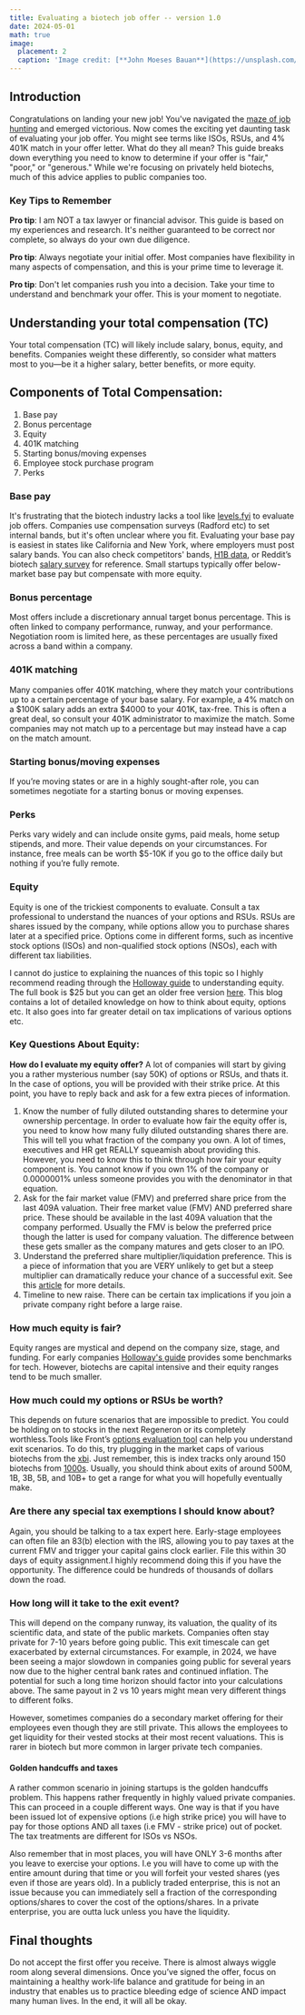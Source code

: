 ```yaml
---
title: Evaluating a biotech job offer -- version 1.0
date: 2024-05-01
math: true
image:
  placement: 2
  caption: 'Image credit: [**John Moeses Bauan**](https://unsplash.com/photos/OGZtQF8iC0g)'
---
```


## Introduction

Congratulations on landing your new job! You've navigated the [maze of job hunting](https://msultan.github.io/post/20240421_job_hunting_p1/) and emerged victorious. Now comes the exciting yet daunting task of evaluating your job offer. You might see terms like ISOs, RSUs, and 4% 401K match in your offer letter. What do they all mean? This guide breaks down everything you need to know to determine if your offer is "fair," "poor," or "generous." While we're focusing on privately held biotechs, much of this advice applies to public companies too.

### Key Tips to Remember
**Pro tip**: I am NOT a tax lawyer or financial advisor. This guide is based on my experiences and research. It's neither guaranteed to be correct nor complete, so always do your own due diligence.

**Pro tip**: Always negotiate your initial offer. Most companies have flexibility in many aspects of compensation, and this is your prime time to leverage it.
 
 **Pro tip**: Don't let companies rush you into a decision. Take your time to understand and benchmark your offer. This is your moment to negotiate.


## Understanding your total compensation (TC)
Your total compensation (TC) will likely include salary, bonus, equity, and benefits. Companies weight these differently, so consider what matters most to you—be it a higher salary, better benefits, or more equity.

## Components of Total Compensation: 
1. Base pay
2. Bonus percentage
3. Equity 
4. 401K matching 
5. Starting bonus/moving expenses 
6. Employee stock purchase program  
7. Perks 


### Base pay
It's frustrating that the biotech industry lacks a tool like [levels.fyi](https://www.levels.fyi/?compare=Google,Facebook,Salesforce&track=Software%20Engineer) to evaluate job offers. Companies use compensation surveys (Radford etc) to set internal bands, but it's often unclear where you fit. Evaluating your base pay is easiest in states like California and New York, where employers must post salary bands. You can also check competitors' bands, [H1B data](https://h1bdata.info/index.php?em=merck&job=&city=&year=2023), or Reddit’s biotech [salary survey](https://docs.google.com/spreadsheets/d/1G0FmJhkOME_sv66hWmhnZS5qR2KMTY7nzkxksv46bfk/edit) for reference. Small startups typically offer below-market base pay but compensate with more equity.


### Bonus percentage
Most offers include a discretionary annual target bonus percentage. This is often linked to company performance, runway, and your performance. Negotiation room is limited here, as these percentages are usually fixed across a band within a company. 


### 401K matching
Many companies offer 401K matching, where they match your contributions up to a certain percentage of your base salary. For example, a 4% match on a $100K salary adds an extra $4000 to your 401K, tax-free. This is often a great deal, so consult your 401K administrator to maximize the match. Some companies may not match up to a percentage but may instead have a cap on the match amount.


### Starting bonus/moving expenses 
If you’re moving states or are in a highly sought-after role, you can sometimes negotiate for a starting bonus or moving expenses.


### Perks
Perks vary widely and can include onsite gyms, paid meals, home setup stipends, and more. Their value depends on your circumstances. For instance, free meals can be worth $5-10K if you go to the office daily but nothing if you’re fully remote.


### Equity 
Equity is one of the trickiest components to evaluate. Consult a tax professional to understand the nuances of your options and RSUs. RSUs are shares issued by the company, while options allow you to purchase shares later at a specified price. Options come in different forms, such as incentive stock options (ISOs) and non-qualified stock options (NSOs), each with different tax liabilities.

I cannot do justice to explaining the nuances of this topic so I highly recommend reading through the [Holloway guide](https://www.holloway.com/g/equity-compensation/preview) to understanding equity. The full book is $25 but you can get an older free version [here](https://github.com/jlevy/og-equity-compensation). This blog contains a lot of detailed knowledge on how to think about equity, options etc. It also goes into far greater detail on tax implications of various options etc. 


### Key Questions About Equity:


**How do I evaluate my equity offer?**
A lot of companies will start by giving you a rather mysterious number (say 50K) of options or RSUs, and thats it. In the case of options, you will be provided with their strike price. At this point, you have to reply back and ask for a few extra pieces of information. 
1. Know the number of fully diluted outstanding shares to determine your ownership percentage. In order to evaluate how fair the equity offer is, you need to know how many fully diluted outstanding shares there are. This will tell you what fraction of the company you own. A lot of times, executives and HR get REALLY squeamish about providing this. However, you need to know this to think through how fair your equity component is. You cannot know if you own 1% of the company or 0.0000001% unless someone provides you with the denominator in that equation. 
2. Ask for the fair market value (FMV) and preferred share price from the last 409A valuation. Their free market value (FMV) AND preferred share price. These should be available in the last 409A valuation that the company performed. Usually the FMV is below the preferred price though the latter is used for company valuation. The difference between these gets smaller as the company matures and gets closer to an IPO. 
3. Understand the preferred share multiplier/liquidation preference. This is a piece of information that you are VERY unlikely to get but a steep multiplier can dramatically reduce your chance of a successful exit. See this [article](https://carta.com/learn/equity/liquidity-events/liquidation-preferences/) for more details. 
4. Timeline to new raise. There can be certain tax implications if you join a private company right before a large raise.  


### How much equity is fair?
Equity ranges are mystical and depend on the company size, stage, and funding. For early companies [Holloway's guide]( https://medium.com/holloway-guides/typical-employee-equity-levels-from-the-holloway-guide-to-equity-compensation-ca8b4181008e) provides some benchmarks for tech. However, biotechs are capital intensive and their equity ranges tend to be much smaller. 

### How much could my options or RSUs be worth?
This depends on future scenarios that are impossible to predict. You could be holding on to stocks in the next Regeneron or its completely worthless.Tools like Front’s [options evaluation tool](https://comp.data.front.app/) can help you understand exit scenarios. To do this, try plugging in the market caps of various biotechs from the [xbi](https://www.ssga.com/us/en/intermediary/etfs/funds/spdr-sp-biotech-etf-xbi). Just remember, this is index tracks only around 150 biotechs from [1000s](https://www.nature.com/articles/s41587-022-01496-8.pdf). Usually, you should think about exits of around 500M, 1B, 3B, 5B, and 10B+ to get a range for what you will hopefully eventually make. 

### Are there any special tax exemptions I should know about? 
Again, you should be talking to a tax expert here. Early-stage employees can often file an 83(b) election with the IRS, allowing you to pay taxes at the current FMV and trigger your capital gains clock earlier. File this within 30 days of equity assignment.I highly recommend doing this if you have the opportunity. The difference could be hundreds of thousands of dollars down the road. 


### How long will it take to the exit event? 
This will depend on the company runway, its valuation, the quality of its scientific data, and state of the public markets. Companies often stay private for 7-10 years before going public. This exit timescale can get exacerbated by external circumstances. For example, in 2024, we have been seeing a major slowdown in companies going public for several years now due to the higher central bank rates and continued inflation. The potential for such a long time horizon should factor into your calculations above. The same payout in 2 vs 10 years might mean very different things to different folks. 

However, sometimes companies do a secondary market offering for their employees even though they are still private. This allows the employees to get liquidity for their vested stocks at their most recent valuations. This is rarer in biotech but more common in larger private tech companies. 

#### Golden handcuffs and taxes 
A rather common scenario in joining startups is the golden handcuffs problem. This happens rather frequently in highly valued private companies. This can proceed in a couple different ways. One way is that if you have been issued lot of expensive options (i.e high strike price) you will have to pay for those options AND all taxes (i.e FMV - strike price) out of pocket. The tax treatments are different for ISOs vs NSOs. 

Also remember that in most places, you will have ONLY 3-6 months after you leave to exercise your options. I.e you will have to come up with the entire amount during that time or you will forfeit your vested shares (yes even if those are years old). In a publicly traded enterprise, this is not an issue because you can immediately sell a fraction of the corresponding options/shares to cover the cost of the options/shares. In a private enterprise, you are outta luck unless you have the liquidity. 

## Final thoughts 
Do not accept the first offer you receive. There is almost always wiggle room along several dimensions. Once you’ve signed the offer, focus on maintaining a healthy work-life balance and gratitude for being in an industry that enables us to practice bleeding edge of science AND impact many human lives. In the end, it will all be okay.

